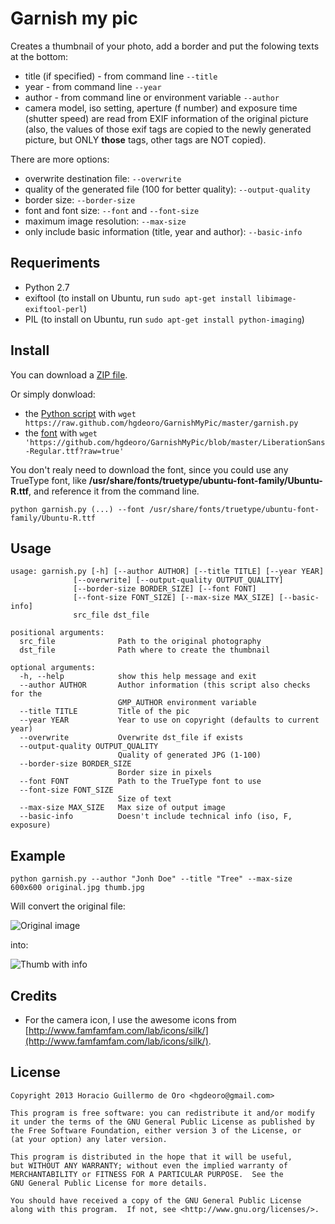 Garnish my pic
====================

Creates a thumbnail of your photo, add a border and put the folowing texts at the bottom:

- title (if specified) - from command line `--title`
- year - from command line `--year`
- author - from command line or environment variable `--author`
- camera model, iso setting, aperture (f number) and exposure time (shutter speed) are read from EXIF information of the original picture (also, the
values of those exif tags are copied to the newly generated picture, but ONLY **those** tags, other tags are NOT copied).

There are more options:

- overwrite destination file: `--overwrite`
- quality of the generated file (100 for better quality): `--output-quality`
- border size: `--border-size`
- font and font size: `--font` and `--font-size`
- maximum image resolution: `--max-size`
- only include basic information (title, year and author): `--basic-info`


Requeriments
-------------------

- Python 2.7
- exiftool (to install on Ubuntu, run `sudo apt-get install libimage-exiftool-perl`)
- PIL (to install on Ubuntu, run `sudo apt-get install python-imaging`)


Install
-------------------

You can download a [ZIP file](https://github.com/hgdeoro/GarnishMyPic/archive/master.zip).

Or simply donwload:

- the [Python script](https://raw.github.com/hgdeoro/GarnishMyPic/master/garnish.py) with `wget https://raw.github.com/hgdeoro/GarnishMyPic/master/garnish.py`
- the [font](https://github.com/hgdeoro/GarnishMyPic/blob/master/LiberationSans-Regular.ttf?raw=true) with `wget 'https://github.com/hgdeoro/GarnishMyPic/blob/master/LiberationSans-Regular.ttf?raw=true'`

You don't realy need to download the font, since you could use any TrueType font,
like **/usr/share/fonts/truetype/ubuntu-font-family/Ubuntu-R.ttf**, and reference it from the command line.

    python garnish.py (...) --font /usr/share/fonts/truetype/ubuntu-font-family/Ubuntu-R.ttf


Usage
-------------------

    usage: garnish.py [-h] [--author AUTHOR] [--title TITLE] [--year YEAR]
                  [--overwrite] [--output-quality OUTPUT_QUALITY]
                  [--border-size BORDER_SIZE] [--font FONT]
                  [--font-size FONT_SIZE] [--max-size MAX_SIZE] [--basic-info]
                  src_file dst_file

    positional arguments:
      src_file              Path to the original photography
      dst_file              Path where to create the thumbnail

    optional arguments:
      -h, --help            show this help message and exit
      --author AUTHOR       Author information (this script also checks for the
                            GMP_AUTHOR environment variable
      --title TITLE         Title of the pic
      --year YEAR           Year to use on copyright (defaults to current year)
      --overwrite           Overwrite dst_file if exists
      --output-quality OUTPUT_QUALITY
                            Quality of generated JPG (1-100)
      --border-size BORDER_SIZE
                            Border size in pixels
      --font FONT           Path to the TrueType font to use
      --font-size FONT_SIZE
                            Size of text
      --max-size MAX_SIZE   Max size of output image
      --basic-info          Doesn't include technical info (iso, F, exposure)


Example
-------------------

    python garnish.py --author "Jonh Doe" --title "Tree" --max-size 600x600 original.jpg thumb.jpg

Will convert the original file:

![Original image](https://raw.github.com/hgdeoro/GarnishMyPic/master/test/original.jpg)

into:

![Thumb with info](https://raw.github.com/hgdeoro/GarnishMyPic/master/test/thumb.jpg)


Credits
-------------------

- For the camera icon, I use the awesome icons from [http://www.famfamfam.com/lab/icons/silk/](http://www.famfamfam.com/lab/icons/silk/).

License
-------------------

    Copyright 2013 Horacio Guillermo de Oro <hgdeoro@gmail.com>
    
    This program is free software: you can redistribute it and/or modify
    it under the terms of the GNU General Public License as published by
    the Free Software Foundation, either version 3 of the License, or
    (at your option) any later version.
    
    This program is distributed in the hope that it will be useful,
    but WITHOUT ANY WARRANTY; without even the implied warranty of
    MERCHANTABILITY or FITNESS FOR A PARTICULAR PURPOSE.  See the
    GNU General Public License for more details.
    
    You should have received a copy of the GNU General Public License
    along with this program.  If not, see <http://www.gnu.org/licenses/>.


